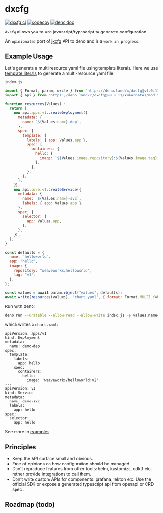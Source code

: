 # dxcfg

[![dxcfg ci](https://github.com/dxcfg/dxcfg/workflows/ci/badge.svg)](https://github.com/dxcfg/dxcfg)
[![codecov](https://codecov.io/gh/dxcfg/dxcfg/branch/main/graph/badge.svg?token=KEKZ52NXGP)](https://codecov.io/gh/dxcfg/dxcfg)
[![deno doc](https://doc.deno.land/badge.svg)](https://doc.deno.land/https/deno.land/x/dxcfg/mod.ts)

`dxcfg` allows you to use javascript/typescript to generate configuration.

An `opinionated` port of
[jkcfg](https://jkcfg.github.io/#/) API to deno and is a `work in progress`.

## Example Usage

Let's generate a multi resource yaml file using template literals. Here we use
[template literals](https://developer.mozilla.org/en-US/docs/Web/JavaScript/Reference/Template_literals)
to generate a multi-resource yaml file.

`index.js`

```js
import { Format, param, write } from "https://deno.land/x/dxcfg@v0.0.11/mod.ts";
import { api } from "https://deno.land/x/dxcfg@v0.0.11/kubernetes/mod.ts";

function resources(Values) {
  return [
    new api.apps.v1.createDeployment({
      metadata: {
        name: `${Values.name}-dep`,
      },
      spec: {
        template: {
          labels: { app: Values.app },
          spec: {
            containers: {
              hello: {
                image: `${Values.image.repository}:${Values.image.tag}`,
              },
            },
          },
        },
      },
    }),
    new api.core.v1.createService({
      metadata: {
        name: `${Values.name}-svc`,
        labels: { app: Values.app },
      },
      spec: {
        selector: {
          app: Values.app,
        },
      },
    }),
  ];
}

const defaults = {
  name: "helloworld",
  app: "hello",
  image: {
    repository: "weaveworks/helloworld",
    tag: "v1",
  },
};

const values = await param.object("values", defaults);
await write(resources(values), "chart.yaml", { format: Format.MULTI_YAML });
```

Run with deno:

```bash
deno run --unstable --allow-read --allow-write index.js -p values.name=demo -p values.image.tag=v2
```

which writes a `chart.yaml`:

```
apiVersion: apps/v1
kind: Deployment
metadata:
  name: demo-dep
spec:
  template:
    labels:
      app: hello
    spec:
      containers:
        hello:
          image: 'weaveworks/helloworld:v2'
---
apiVersion: v1
kind: Service
metadata:
  name: demo-svc
  labels:
    app: hello
spec:
  selector:
    app: hello
```

See more in [examples](./examples)

## Principles

- Keep the API surface small and obvious.
- Free of opinions on how configuration should be managed.
- Don’t reproduce features from other tools: helm, kustomize, cdktf etc. rather
  provide integrations to call them.
- Don’t write custom APIs for components: grafana, tekton etc. Use the official
  SDK or expose a generated typescript api from openapi or CRD spec .

## Roadmap (todo)
